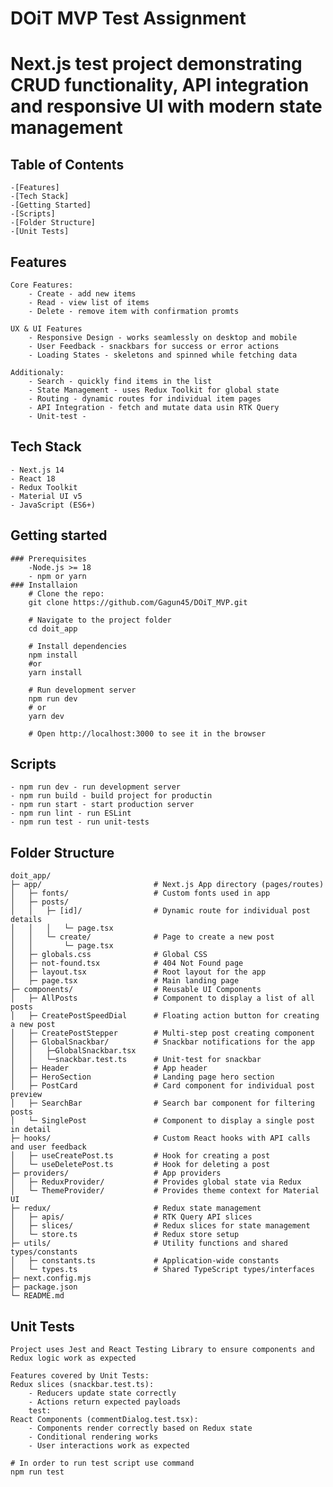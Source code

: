 # DOiT MVP Test Assignment

# Next.js test project demonstrating CRUD functionality, API integration and responsive UI with modern state management

## Table of Contents

    -[Features]
    -[Tech Stack]
    -[Getting Started]
    -[Scripts]
    -[Folder Structure]
    -[Unit Tests]

## Features

    Core Features:
        - Create - add new items
        - Read - view list of items
        - Delete - remove item with confirmation promts

    UX & UI Features
        - Responsive Design - works seamlessly on desktop and mobile
        - User Feedback - snackbars for success or error actions
        - Loading States - skeletons and spinned while fetching data

    Additionaly:
        - Search - quickly find items in the list
        - State Management - uses Redux Toolkit for global state
        - Routing - dynamic routes for individual item pages
        - API Integration - fetch and mutate data usin RTK Query
        - Unit-test -

## Tech Stack

    - Next.js 14
    - React 18
    - Redux Toolkit
    - Material UI v5
    - JavaScript (ES6+)

## Getting started

    ### Prerequisites
        -Node.js >= 18
        - npm or yarn
    ### Installaion
        # Clone the repo:
        git clone https://github.com/Gagun45/DOiT_MVP.git

        # Navigate to the project folder
        cd doit_app

        # Install dependencies
        npm install
        #or
        yarn install

        # Run development server
        npm run dev
        # or
        yarn dev

        # Open http://localhost:3000 to see it in the browser

## Scripts

    - npm run dev - run development server
    - npm run build - build project for productin
    - npm run start - start production server
    - npm run lint - run ESLint
    - npm run test - run unit-tests

## Folder Structure

    doit_app/
    ├─ app/                         # Next.js App directory (pages/routes)
    │   ├─ fonts/                   # Custom fonts used in app
    │   ├─ posts/
    │   │   ├─ [id]/                # Dynamic route for individual post details
    │   │   │   └─ page.tsx
    │   │   └─ create/              # Page to create a new post
    │   │       └─ page.tsx
    │   ├─ globals.css              # Global CSS
    │   ├─ not-found.tsx            # 404 Not Found page
    │   ├─ layout.tsx               # Root layout for the app
    │   ├─ page.tsx                 # Main landing page
    ├─ components/                  # Reusable UI Components
    │   ├─ AllPosts                 # Component to display a list of all posts
    │   ├─ CreatePostSpeedDial      # Floating action button for creating a new post
    │   ├─ CreatePostStepper        # Multi-step post creating component
    │   ├─ GlobalSnackbar/          # Snackbar notifications for the app
    │   │   ├─GlobalSnackbar.tsx
    │   │   └─snackbar.test.ts      # Unit-test for snackbar
    │   ├─ Header                   # App header
    │   ├─ HeroSection              # Landing page hero section
    │   ├─ PostCard                 # Card component for individual post preview
    │   ├─ SearchBar                # Search bar component for filtering posts
    │   └─ SinglePost               # Component to display a single post in detail
    ├─ hooks/                       # Custom React hooks with API calls and user feedback
    │   ├─ useCreatePost.ts         # Hook for creating a post
    │   └─ useDeletePost.ts         # Hook for deleting a post
    ├─ providers/                   # App providers
    │   ├─ ReduxProvider/           # Provides global state via Redux
    │   └─ ThemeProvider/           # Provides theme context for Material UI
    ├─ redux/                       # Redux state management
    │   ├─ apis/                    # RTK Query API slices
    │   ├─ slices/                  # Redux slices for state management
    │   └─ store.ts                 # Redux store setup
    ├─ utils/                       # Utility functions and shared types/constants
    │   ├─ constants.ts             # Application-wide constants
    │   └─ types.ts                 # Shared TypeScript types/interfaces
    ├─ next.config.mjs
    ├─ package.json
    └─ README.md

## Unit Tests

    Project uses Jest and React Testing Library to ensure components and Redux logic work as expected

    Features covered by Unit Tests:
    Redux slices (snackbar.test.ts):
        - Reducers update state correctly
        - Actions return expected payloads
        test:
    React Components (commentDialog.test.tsx):
        - Components render correctly based on Redux state
        - Conditional rendering works
        - User interactions work as expected

    # In order to run test script use command
    npm run test
